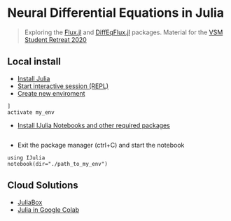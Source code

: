 # Neural Differential Equations in Julia
> Exploring the [Flux.jl](https://github.com/FluxML/Flux.jl) and [DiffEqFlux.jl](https://github.com/JuliaDiffEq/DiffEqFlux.jl) packages. Material for the [VSM Student Retreat 2020](https://www.vsmath.at/academics/student-retreats/) 

## Local install

* [Install Julia](https://julialang.org/downloads/platform/)
* [Start interactive session (REPL)](https://docs.julialang.org/en/v1/manual/getting-started/)
* [Create new enviroment](https://docs.julialang.org/en/v1/stdlib/Pkg/)
 ```
 ]
 activate my_env
 ```
* [Install IJulia Notebooks and other required packages](https://github.com/JuliaLang/IJulia.jl)
 ```add IJulia, DiffEqFlux, DifferentialEquations, Plots, Optim, Interact
 ```
* Exit the package manager (ctrl+C) and start the notebook
 ```
 using IJulia
 notebook(dir="./path_to_my_env")
 ```

## Cloud Solutions

* [JuliaBox](https://www.juliabox.com/)
* [Julia in Google Colab](https://discourse.julialang.org/t/julia-on-google-colab-free-gpu-accelerated-shareable-notebooks/15319)




